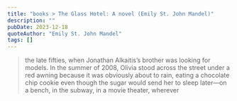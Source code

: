 ```yaml
---
title: "books > The Glass Hotel: A novel (Emily St. John Mandel)"
description: ""
pubDate: 2023-12-18
quoteAuthor: "Emily St. John Mandel"
tags: []
---
```


> the late fifties, when Jonathan Alkaitis’s brother was looking for models. In the summer of 2008, Olivia stood across the street under a red awning because it was obviously about to rain, eating a chocolate chip cookie even though the sugar would send her to sleep later—on a bench, in the subway, in a movie theater, wherever
